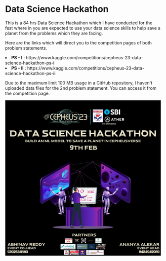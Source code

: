 # Data Science Hackathon #

This is a 84 hrs Data Science Hackathon which I have conducted for the fest where in you are expected to use your data science skills to help save a planet from the problems which they are facing. <br>

Here are the links which will direct you to the competition pages of both problem statements.
<li>
  <strong>PS - I</strong> : https://www.kaggle.com/competitions/cepheus-23-data-science-hackathon-ps-i 
<li>
  <strong>PS - II</strong> : https://www.kaggle.com/competitions/cepheus-23-data-science-hackathon-ps-ii

Due to the maximum limit 100 MB usage in a GitHub repository, I haven't uploaded data files for the 2nd problem statement. You can access it from the competition page.

![alt](https://github.com/16AbhinavReddy/Cepheus-23/blob/main/Data%20Science%20Hackathon/Data%20Science%20Hackathon.jpeg)
